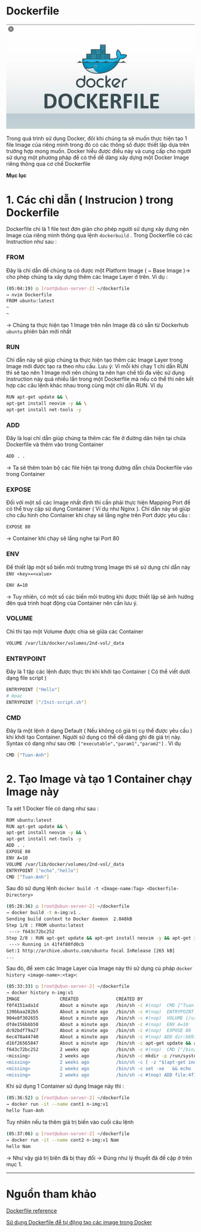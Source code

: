 # Dockerfile

![Dockerfile/Untitled.png](Dockerfile/Untitled.png)

Trong quá trình sử dụng Docker, đôi khi chúng ta sẽ muốn thực hiện tạo 1 file Image của riêng mình trong đó có các thông số được thiết lập dựa trên trường hợp mong muốn. Docker hiểu được điều này và cung cấp cho người sử dụng một phương pháp để có thể dễ dàng xây dựng một Docker Image riêng thông qua cơ chế Dockerfile 

**Mục lục**


# 1. Các chỉ dẫn ( Instrucion ) trong Dockerfile

Dockerfile chỉ là 1 file text đơn giản cho phép người sử dụng xây dựng nên Image của riêng mình thông qua lệnh `dockerbuild` . Trong Dockerfile có các Instruction như sau :

### FROM

Đây là chỉ dẫn để chúng ta có được một Platform Image ( ~ Base Image )→ cho phép chúng ta xây dựng thêm các Image Layer ở trên. Ví dụ :

```bash
(05:04:19) ○ [root@ubun-server-2] ~/dockerfile
→ nvim Dockerfile
FROM ubuntu:latest
~
~
```

→ Chúng ta thực hiện tạo 1 Image trên nền Image đã có sẵn từ Dockerhub `ubuntu` phiên bản mới nhất

### RUN

Chỉ dẫn này sẽ giúp chúng ta thực hiện tạo thêm các Image Layer trong Image mới được tạo ra theo nhu cầu. Lưu ý: Vì mỗi khi chạy 1 chỉ dẫn RUN thì sẽ tạo nên 1 Image mới nên chúng ta nên hạn chế tối đa việc sử dụng Instruction này quá nhiều lần trong một Dockerfile mà nếu có thể thì nên kết hợp các câu lệnh khác nhau trong cùng một chỉ dẫn RUN. Ví dụ 

```bash
RUN apt-get update && \
apt-get install neovim -y && \
apt-get install net-tools -y
```

### ADD

Đây là loại chỉ dẫn giúp chúng ta thêm các file ở đường dãn hiện tại chứa Dockerfile và thêm vào trong Container

```bash
ADD . .
```

→ Ta sẽ thêm toàn bộ các file hiện tại trong đường dẫn chứa Dockerfile vào trong Container 

### EXPOSE

Đối với một số các Image nhất định thì cần phải thực hiện Mapping Port để có thể truy cập sử dụng Container ( Ví dụ như Nginx ). Chỉ dẫn này sẽ giúp cho cấu hình cho Container khi chạy sẽ lắng nghe trên Port được yêu cầu :

```bash
EXPOSE 80
```

→ Container khi chạy sẽ lắng nghe tại Port 80 

  

### ENV

Để thiết lập một số biến môi trường trong Image thì sẽ sử dụng chỉ dẫn này `ENV <key>=<value>`

```bash
ENV A=10
```

→ Tuy nhiên, có một số các biến môi trường khi được thiết lập sẽ ảnh hưởng đên quá trình hoạt động của Container nên cần lưu ý.

### VOLUME

Chỉ thi tạo một Volume được chia sẻ giữa các Container 

```bash
VOLUME /var/lib/docker/volumes/2nd-vol/_data
```

### ENTRYPOINT

Đây là 1 tập các lệnh được thực thi khi khởi tạo Container ( Có thể viết dưới dạng file script )

```bash
ENTRYPOINT ["Hello"]
# Hoac
ENTRYPOINT ["/Init-script.sh"]
```

### CMD

Đây là một lệnh ở dạng Default ( Nếu không có giá trị cụ thể được yêu cầu ) khi khởi tạo Container. Người sử dụng có thể dễ dàng ghi đè giá trị này. Syntax có dạng như sau `CMD ["executable","param1","param2"]` . Ví dụ 

```bash
CMD ["Tuan-Anh"]
```

# 2. Tạo Image và tạo 1 Container chạy Image này

Ta xét 1 Docker file có dạng như sau :

```bash
ROM ubuntu:latest
RUN apt-get update && \
apt-get install neovim -y && \
apt-get install net-tools -y
ADD . .
EXPOSE 80
ENV A=10
VOLUME /var/lib/docker/volumes/2nd-vol/_data
ENTRYPOINT ["echo","hello"]
CMD ["Tuan-Anh"]
```

Sau đó sử dụng lệnh `docker build -t <Image-name:Tag> <Dockerfile-Directory>`

```bash
(05:28:36) ○ [root@ubun-server-2] ~/dockerfile
→ docker build -t n-img:v1 .
Sending build context to Docker daemon  2.048kB
Step 1/8 : FROM ubuntu:latest
 ---> f643c72bc252
Step 2/8 : RUN apt-get update && apt-get install neovim -y && apt-get install net-tools -y
 ---> Running in 41f4f80fd0cb
Get:1 http://archive.ubuntu.com/ubuntu focal InRelease [265 kB]
...
```

Sau đó, để xem các Image Layer của Image này thì sử dụng cú pháp `docker history <image-name>:<tag>`:

```bash
(05:33:33) ○ [root@ubun-server-2] ~/dockerfile
→ docker history n-img:v1
IMAGE               CREATED              CREATED BY                                      SIZE                COMMENT
f0f4151ada1d        About a minute ago   /bin/sh -c #(nop)  CMD ["Tuan-Anh"]             0B
139bbaa282b5        About a minute ago   /bin/sh -c #(nop)  ENTRYPOINT ["echo" "hello…   0B
904e8f302655        About a minute ago   /bin/sh -c #(nop)  VOLUME [/var/lib/docker/v…   0B
dfde156b6b50        About a minute ago   /bin/sh -c #(nop)  ENV A=10                     0B
dc92bdf79a27        About a minute ago   /bin/sh -c #(nop)  EXPOSE 80                    0B
6ec478a44740        About a minute ago   /bin/sh -c #(nop) ADD dir:b897d45b3d5fe039de…   222B
d16f26565847        About a minute ago   /bin/sh -c apt-get update && apt-get install…   89.8MB
f643c72bc252        2 weeks ago          /bin/sh -c #(nop)  CMD ["/bin/bash"]            0B
<missing>           2 weeks ago          /bin/sh -c mkdir -p /run/systemd && echo 'do…   7B
<missing>           2 weeks ago          /bin/sh -c [ -z "$(apt-get indextargets)" ]     0B
<missing>           2 weeks ago          /bin/sh -c set -xe   && echo '#!/bin/sh' > /…   811B
<missing>           2 weeks ago          /bin/sh -c #(nop) ADD file:4f15c4475fbafb3fe…   72.9MB
```

Khi sử dụng 1 Container sử dụng Image này thì :

```bash
(05:36:52) ○ [root@ubun-server-2] ~/dockerfile
→ docker run -it --name cont1 n-img:v1
hello Tuan-Anh
```

Tuy nhiên nếu ta thêm giá trị biến vào cuối câu lệnh 

```bash
(05:37:06) ○ [root@ubun-server-2] ~/dockerfile
→ docker run -it --name cont2 n-img:v1 Nam
hello Nam
```

→ Như vậy giá trị biên đã bị thay đổi → Đúng như lý thuyết đã đề cập ở trên mục 1.

---

# Nguồn tham khảo

[Dockerfile reference](https://docs.docker.com/engine/reference/builder/#entrypoint)

[Sử dụng Dockerfile để tự động tạo các image trong Docker](https://xuanthulab.net/su-dung-dockerfile-de-tu-dong-tao-cac-image-trong-docker.html)